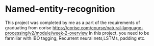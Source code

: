 # Named-entity-recognition
This project was completed by me as a part of the requirements of graduating from corise https://corise.com/course/natural-language-processing/v2/module/week-2-overview
In this project, you need to be farmiliar with IBO tagging, Recurrent neural nets,LSTMs, padding etc.
